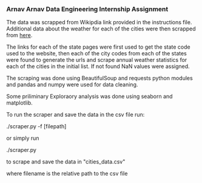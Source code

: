 ### Arnav Arnav Data Engineering Internship Assignment

The data was scrapped from Wikipdia link provided in the instructions
file.  Additional data about the weather for each of the cities were
then scrapped from [here](https://www.usclimatedata.com/climate).

The links for each of the state pages were first used to get the state
code used to the website, then each of the city codes from each of the
states were found to generate the urls and scrape annual weather
statistics for each of the cities in the initial list. If not found
NaN values were assigned.

The scraping was done using BeautifulSoup and requests python modules
and pandas and numpy were used for data cleaning.

Some priliminary Exploraory analysis was done using seaborn and
matplotlib.


To run the scraper and save the data in the csv file run:

./scraper.py -f [filepath]

or simply  run

./scraper.py

to scrape and save the data in "cities_data.csv"

where filename is the relative path to the csv file